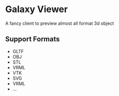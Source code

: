 # Galaxy Viewer

A fancy client to preview almost all format 3d object

## Support Formats

- GLTF
- OBJ
- STL
- VRML
- VTK
- SVG
- VRML
- ...
